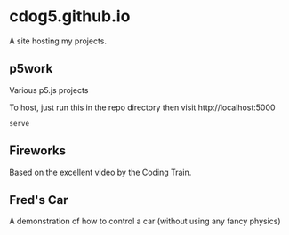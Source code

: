 # cdog5.github.io
A site hosting my projects.

## p5work
Various p5.js projects

To host, just run this in the repo directory then visit http://localhost:5000

```
serve
```

## Fireworks
Based on the excellent video by the Coding Train.

## Fred's Car
A demonstration of how to control a car (without using any fancy physics)
